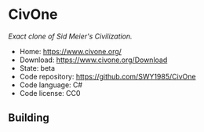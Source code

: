 # CivOne

_Exact clone of Sid Meier's Civilization._

- Home: https://www.civone.org/
- Download: https://www.civone.org/Download
- State: beta
- Code repository: https://github.com/SWY1985/CivOne
- Code language: C#
- Code license: CC0

## Building

